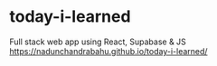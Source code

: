 # today-i-learned
 Full stack web app using React, Supabase & JS
https://nadunchandrabahu.github.io/today-i-learned/
